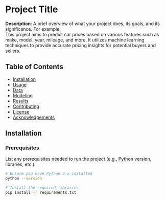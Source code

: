 # Project Title

**Description**: A brief overview of what your project does, its goals, and its significance. For example:  
This project aims to predict car prices based on various features such as make, model, year, mileage, and more. It utilizes machine learning techniques to provide accurate pricing insights for potential buyers and sellers.

## Table of Contents

- [Installation](#installation)
- [Usage](#usage)
- [Data](#data)
- [Modeling](#modeling)
- [Results](#results)
- [Contributing](#contributing)
- [License](#license)
- [Acknowledgements](#acknowledgements)

## Installation

### Prerequisites
List any prerequisites needed to run the project (e.g., Python version, libraries, etc.).

```bash
# Ensure you have Python 3.x installed
python --version

# Install the required libraries
pip install -r requirements.txt
